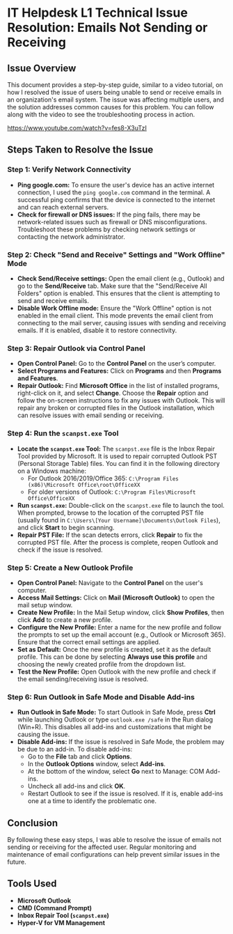 # IT Helpdesk L1 Technical Issue Resolution: Emails Not Sending or Receiving

## Issue Overview
This document provides a step-by-step guide, similar to a video tutorial, on how I resolved the issue of users being unable to send or receive emails in an organization's email system. The issue was affecting multiple users, and the solution addresses common causes for this problem. You can follow along with the video to see the troubleshooting process in action.

https://www.youtube.com/watch?v=fes8-X3uTzI

## Steps Taken to Resolve the Issue

### Step 1: Verify Network Connectivity
- **Ping google.com:** To ensure the user's device has an active internet connection, I used the `ping google.com` command in the terminal. A successful ping confirms that the device is connected to the internet and can reach external servers.
- **Check for firewall or DNS issues:** If the ping fails, there may be network-related issues such as firewall or DNS misconfigurations. Troubleshoot these problems by checking network settings or contacting the network administrator.

### Step 2: Check "Send and Receive" Settings and "Work Offline" Mode
- **Check Send/Receive settings:** Open the email client (e.g., Outlook) and go to the **Send/Receive** tab. Make sure that the "Send/Receive All Folders" option is enabled. This ensures that the client is attempting to send and receive emails.
- **Disable Work Offline mode:** Ensure the "Work Offline" option is not enabled in the email client. This mode prevents the email client from connecting to the mail server, causing issues with sending and receiving emails. If it is enabled, disable it to restore connectivity.

### Step 3: Repair Outlook via Control Panel
- **Open Control Panel:** Go to the **Control Panel** on the user’s computer.
- **Select Programs and Features:** Click on **Programs** and then **Programs and Features**.
- **Repair Outlook:** Find **Microsoft Office** in the list of installed programs, right-click on it, and select **Change**. Choose the **Repair** option and follow the on-screen instructions to fix any issues with Outlook. This will repair any broken or corrupted files in the Outlook installation, which can resolve issues with email sending or receiving.

### Step 4: Run the `scanpst.exe` Tool
- **Locate the `scanpst.exe` Tool:** The `scanpst.exe` file is the Inbox Repair Tool provided by Microsoft. It is used to repair corrupted Outlook PST (Personal Storage Table) files. You can find it in the following directory on a Windows machine:
  - For Outlook 2016/2019/Office 365: `C:\Program Files (x86)\Microsoft Office\root\OfficeXX`
  - For older versions of Outlook: `C:\Program Files\Microsoft Office\OfficeXX`
- **Run `scanpst.exe`:** Double-click on the `scanpst.exe` file to launch the tool. When prompted, browse to the location of the corrupted PST file (usually found in `C:\Users\[Your Username]\Documents\Outlook Files`), and click **Start** to begin scanning.
- **Repair PST File:** If the scan detects errors, click **Repair** to fix the corrupted PST file. After the process is complete, reopen Outlook and check if the issue is resolved.

### Step 5: Create a New Outlook Profile
- **Open Control Panel:** Navigate to the **Control Panel** on the user's computer.
- **Access Mail Settings:** Click on **Mail (Microsoft Outlook)** to open the mail setup window.
- **Create New Profile:** In the Mail Setup window, click **Show Profiles**, then click **Add** to create a new profile.
- **Configure the New Profile:** Enter a name for the new profile and follow the prompts to set up the email account (e.g., Outlook or Microsoft 365). Ensure that the correct email settings are applied.
- **Set as Default:** Once the new profile is created, set it as the default profile. This can be done by selecting **Always use this profile** and choosing the newly created profile from the dropdown list.
- **Test the New Profile:** Open Outlook with the new profile and check if the email sending/receiving issue is resolved.

### Step 6: Run Outlook in Safe Mode and Disable Add-ins
- **Run Outlook in Safe Mode:** To start Outlook in Safe Mode, press **Ctrl** while launching Outlook or type `outlook.exe /safe` in the Run dialog (Win+R). This disables all add-ins and customizations that might be causing the issue.
- **Disable Add-ins:** If the issue is resolved in Safe Mode, the problem may be due to an add-in. To disable add-ins:
  - Go to the **File** tab and click **Options**.
  - In the **Outlook Options** window, select **Add-ins**.
  - At the bottom of the window, select **Go** next to Manage: COM Add-ins.
  - Uncheck all add-ins and click **OK**.
  - Restart Outlook to see if the issue is resolved. If it is, enable add-ins one at a time to identify the problematic one.

## Conclusion
By following these easy steps, I was able to resolve the issue of emails not sending or receiving for the affected user. Regular monitoring and maintenance of email configurations can help prevent similar issues in the future.

## Tools Used
- **Microsoft Outlook**
- **CMD (Command Prompt)**
- **Inbox Repair Tool (`scanpst.exe`)**
- **Hyper-V for VM Management**
